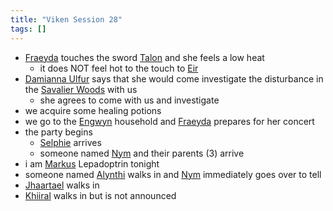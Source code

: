 ```yaml
---
title: "Viken Session 28"
tags: []
---
```


- [Fraeyda](content/PCs/Fraeyda.md) touches the sword [Talon](content/Objects/Talon.md) and she feels a low heat
    - it does NOT feel hot to the touch to [Eir](content/PCs/Eir.md)
- [Damianna Ulfur](content/NPCs/Damianna%20Ulfur.md) says that she would come investigate the disturbance in the [Savalier Woods](content/Places/Savalier%20Woods.md) with us
    - she agrees to come with us and investigate
- we acquire some healing potions
- we go to the [Engwyn](Engwyn) household and [Fraeyda](content/PCs/Fraeyda.md) prepares for her concert
- the party begins
    - [Selphie](content/NPCs/Selphie.md) arrives
    - someone named [Nym](content/NPCs/Nym.md)  and their parents (3) arrive
- i am [Markus](content/PCs/Markus.md) Lepadoptrin tonight
- someone named [Alynthi](content/NPCs/Alynthi.md) walks in and [Nym](content/NPCs/Nym.md) immediately goes over to tell 
- [Jhaartael](Jhaartael) walks in
- [Khiiral](content/NPCs/Khiiral.md) walks in but is not announced
